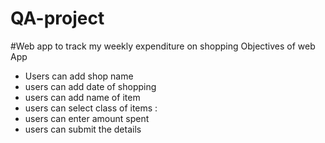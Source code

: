 # QA-project
#Web app to track my weekly expenditure on shopping
Objectives of web App
 - Users can add shop name 
 - users can add date of shopping
 - users can add name of item
 - users can select class of items : 
 - users can enter amount spent
 - users can submit the details


